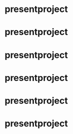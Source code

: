 # presentproject
# presentproject
# presentproject
# presentproject
# presentproject
# presentproject
